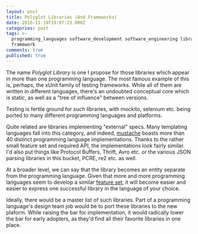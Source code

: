 ```yaml
---
layout: post
title: Polyglot Libraries (And Frameworks)
date: 2016-11-10T19:07:23.000Z
categories: post
tags: >-
  programming_languages software_development software_engineering library
  framework
comments: true
published: true
---
```

The name _Polyglot Library_ is one I propose for those libraries which appear in more than one programming language. The most famous example of this is, perhaps, the xUnit family of testing frameworks. While all of them are written in different languages, there's an undoubted conceptual core which is static, as well as a "tree of influence" between versions.

Testing is fertile ground for such libraries, with mockito, selenium etc. being ported to many different programming languages and platforms.

Quite related are libraries implementing "external" specs. Many templating languages fall into this category, and indeed, [mustache](http://mustache.github.io/) boasts more than 40 distinct programming language implementations. Thanks to the rather small feature set and required API, the implementations look fairly similar. I'd also put things like Protocol Buffers, Thrift, Avro etc. or the various JSON parsing libraries in this bucket, PCRE, re2 etc. as well.

At a broader level, we can say that the library becomes an entity separate from the programming language. Given that more and more programming languages seem to develop a similar [feature set](http://horia141.com/string-interpolation.html), it will become easier and easier to express one successful library in the language of your choice.

Ideally, there would be a master list of such libraries. Part of a programming language's design team job would be to port these libraries to the new plaform. While raising the bar for implementation, it would radically lower the bar for early adopters, as they'd find all their favorite libraries in one place.
